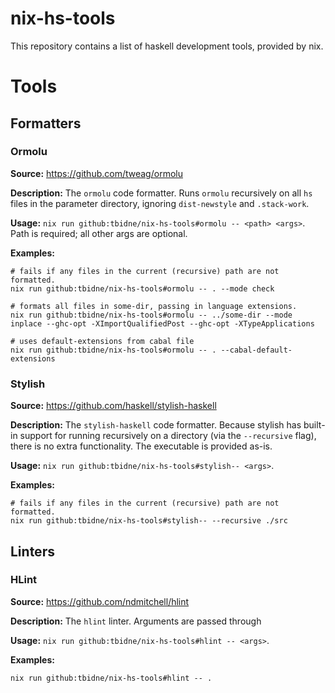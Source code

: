 # nix-hs-tools

This repository contains a list of haskell development tools, provided by nix.

# Tools

## Formatters

### Ormolu

**Source:** https://github.com/tweag/ormolu

**Description:** The `ormolu` code formatter. Runs `ormolu` recursively on all `hs` files in the parameter directory, ignoring `dist-newstyle` and `.stack-work`.

**Usage:** `nix run github:tbidne/nix-hs-tools#ormolu -- <path> <args>`. Path is required; all other args are optional.

**Examples:**

```
# fails if any files in the current (recursive) path are not formatted.
nix run github:tbidne/nix-hs-tools#ormolu -- . --mode check

# formats all files in some-dir, passing in language extensions.
nix run github:tbidne/nix-hs-tools#ormolu -- ../some-dir --mode inplace --ghc-opt -XImportQualifiedPost --ghc-opt -XTypeApplications

# uses default-extensions from cabal file
nix run github:tbidne/nix-hs-tools#ormolu -- . --cabal-default-extensions
```

### Stylish

**Source:** https://github.com/haskell/stylish-haskell

**Description:** The `stylish-haskell` code formatter. Because stylish has built-in support for running recursively on a directory (via the `--recursive` flag), there is no extra functionality. The executable is provided as-is.

**Usage:** `nix run github:tbidne/nix-hs-tools#stylish-- <args>`.

**Examples:**

```
# fails if any files in the current (recursive) path are not formatted.
nix run github:tbidne/nix-hs-tools#stylish-- --recursive ./src
```

## Linters

### HLint

**Source:** https://github.com/ndmitchell/hlint

**Description:** The `hlint` linter. Arguments are passed through

**Usage:** `nix run github:tbidne/nix-hs-tools#hlint -- <args>`.

**Examples:**

```
nix run github:tbidne/nix-hs-tools#hlint -- .
```
